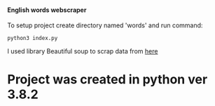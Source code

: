 #### English words webscraper

To setup project create directory named 'words' and run command: 

``` python3 index.py ```

I used library Beautiful soup to scrap data from <a href="https://angielskie-slowka.pl/slowka-angielskie
">here</a>

# Project was created in python ver 3.8.2
